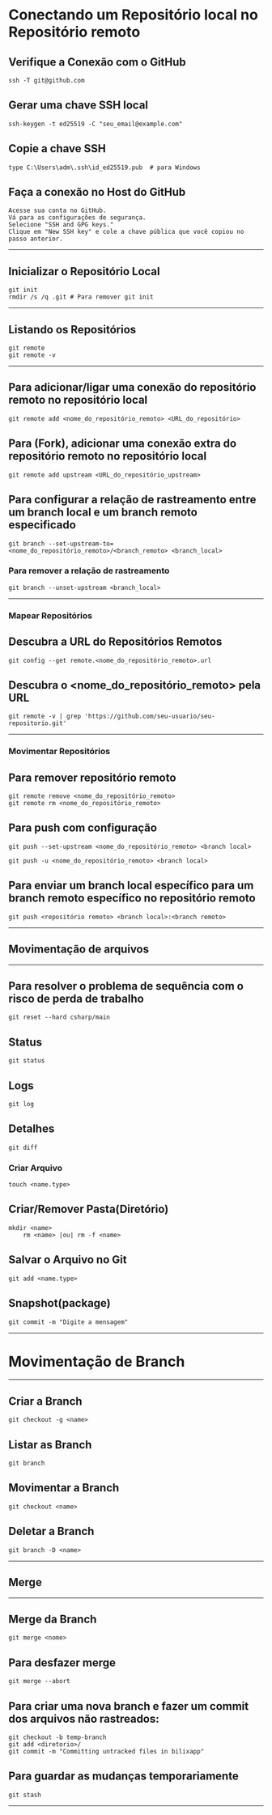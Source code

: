 # Conectando um Repositório local no Repositório remoto  

## Verifique a Conexão com o GitHub
	ssh -T git@github.com

## Gerar uma chave SSH local
	ssh-keygen -t ed25519 -C "seu_email@example.com"  	

## Copie a chave SSH
	type C:\Users\adm\.ssh\id_ed25519.pub  # para Windows  

## Faça a conexão no Host do GitHub
	Acesse sua conta no GitHub.
	Vá para as configurações de segurança.
	Selecione "SSH and GPG keys."
	Clique em "New SSH key" e cole a chave pública que você copiou no passo anterior.
---
## Inicializar o Repositório Local
	git init 
	rmdir /s /q .git # Para remover git init


---
## Listando os Repositórios  
	git remote  
	git remote -v  

---
## Para adicionar/ligar uma conexão do repositório remoto no repositório local
	git remote add <nome_do_repositório_remoto> <URL_do_repositório>
  
## Para (Fork), adicionar uma conexão extra do repositório remoto no repositório local
	git remote add upstream <URL_do_repositório_upstream> 


## Para configurar a relação de rastreamento entre um branch local e um branch remoto especificado  
	git branch --set-upstream-to=<nome_do_repositório_remoto>/<branch_remoto> <branch_local>  
 ### Para remover a relação de rastreamento
 	git branch --unset-upstream <branch_local>


---
### Mapear Repositórios  

## Descubra a URL do Repositórios Remotos  
	git config --get remote.<nome_do_repositório_remoto>.url  

## Descubra o <nome_do_repositório_remoto> pela URL
	git remote -v | grep 'https://github.com/seu-usuario/seu-repositorio.git'

---
### Movimentar Repositórios  

## Para remover repositório remoto
	git remote remove <nome_do_repositório_remoto>
	git remote rm <nome_do_repositório_remoto>


## Para push com configuração
	git push --set-upstream <nome_do_repositório_remoto> <branch local>  

	git push -u <nome_do_repositório_remoto> <branch local>
 
## Para enviar um branch local específico para um branch remoto específico no repositório remoto 
	git push <repositório remoto> <branch local>:<branch remoto>

---   
  
## Movimentação de arquivos  
---   
## Para resolver o problema de sequência com o risco de perda de trabalho
	git reset --hard csharp/main

## Status  
	git status  
## Logs  
	git log  
## Detalhes  
	git diff  
 ### Criar Arquivo  
	touch <name.type>   
## Criar/Remover Pasta(Diretório)  
	mkdir <name>  
		rm <name> |ou| rm -f <name>  
## Salvar o Arquivo no Git  
	git add <name.type>  
## Snapshot(package)  
	git commit -m "Digite a mensagem"  

---    
# Movimentação de Branch  
---    
## Criar a Branch  
	git checkout -g <name>  
## Listar as Branch  
	git branch  
## Movimentar a Branch  
	git checkout <name>  
## Deletar a Branch  
	git branch -D <name>  
---    
## Merge  
---    
## Merge da Branch  
	git merge <nome>  


## Para desfazer merge
	git merge --abort


## Para criar uma nova branch e fazer um commit dos arquivos não rastreados:
	git checkout -b temp-branch  
	git add <diretorio>/  
	git commit -m "Committing untracked files in bilixapp"  


## Para guardar as mudanças temporariamente 
	git stash
---   

  
